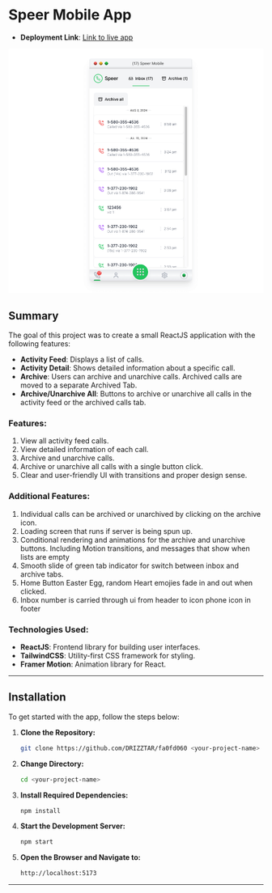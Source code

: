 # Speer Mobile App

- **Deployment Link**: [Link to live app](https://speer-skakun.vercel.app/)

![Home Page](public/readMeHomePage.png)

## Summary
The goal of this project was to create a small ReactJS application with the following features:

- **Activity Feed**: Displays a list of calls.
- **Activity Detail**: Shows detailed information about a specific call.
- **Archive**: Users can archive and unarchive calls. Archived calls are moved to a separate Archived Tab.
- **Archive/Unarchive All**: Buttons to archive or unarchive all calls in the activity feed or the archived calls tab.

### Features:
1. View all activity feed calls.
2. View detailed information of each call.
3. Archive and unarchive calls.
4. Archive or unarchive all calls with a single button click.
5. Clear and user-friendly UI with transitions and proper design sense.

### Additional Features:
1. Individual calls can be archived or unarchived by clicking on the archive icon.
2. Loading screen that runs if server is being spun up.
3. Conditional rendering and animations for the archive and unarchive buttons. Including Motion transitions, and messages that show when lists are empty
4. Smooth slide of green tab indicator for switch between inbox and archive tabs.
5. Home Button Easter Egg, random Heart emojies fade in and out when clicked.
6. Inbox number is carried through ui from header to icon phone icon in footer

### Technologies Used:
- **ReactJS**: Frontend library for building user interfaces.
- **TailwindCSS**: Utility-first CSS framework for styling.
- **Framer Motion**: Animation library for React.

---

## Installation

To get started with the app, follow the steps below:

1. **Clone the Repository:**
   ```bash
   git clone https://github.com/DRIZZTAR/fa0fd060 <your-project-name>
    ```
2. **Change Directory:**
    ```bash
    cd <your-project-name>
    ```
3. **Install Required Dependencies:**
    ```bash
    npm install
    ```
4. **Start the Development Server:**
    ```bash
    npm start
    ```
5. **Open the Browser and Navigate to:**
    ```bash
    http://localhost:5173
    ```

---
